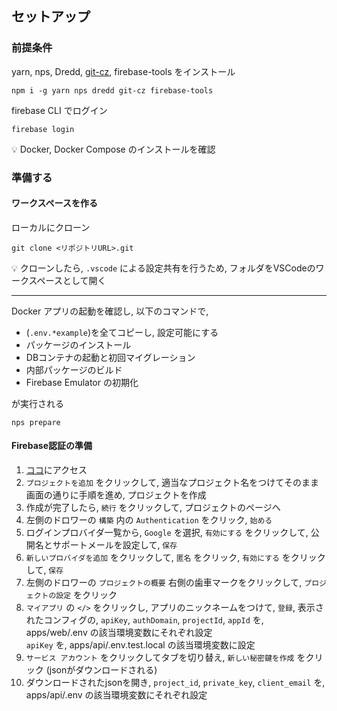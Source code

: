 ## セットアップ

### 前提条件

yarn, nps, Dredd, [git-cz](https://www.npmjs.com/package//git-cz), firebase-tools をインストール

```
npm i -g yarn nps dredd git-cz firebase-tools
```

firebase CLI でログイン

```
firebase login
```

💡 Docker, Docker Compose のインストールを確認

### 準備する

#### ワークスペースを作る

ローカルにクローン

```
git clone <リポジトリURL>.git
```

💡 クローンしたら, `.vscode` による設定共有を行うため, フォルダをVSCodeのワークスペースとして開く

---

Docker アプリの起動を確認し, 以下のコマンドで,

- (`.env.*example`)を全てコピーし, 設定可能にする
- パッケージのインストール
- DBコンテナの起動と初回マイグレーション
- 内部パッケージのビルド
- Firebase Emulator の初期化

が実行される

```
nps prepare
```

#### Firebase認証の準備

1. [ココ](https://console.firebase.google.com/u/0/)にアクセス
2. `プロジェクトを追加` をクリックして, 適当なプロジェクト名をつけてそのまま画面の通りに手順を進め, プロジェクトを作成
3. 作成が完了したら, `続行` をクリックして, プロジェクトのページへ
4. 左側のドロワーの `構築` 内の `Authentication` をクリック, `始める`
5. ログインプロバイダ一覧から, `Google` を選択, `有効にする` をクリックして, 公開名とサポートメールを設定して, `保存`
6. `新しいプロバイダを追加` をクリックして, `匿名` をクリック, `有効にする` をクリックして, `保存`
7. 左側のドロワーの `プロジェクトの概要` 右側の歯車マークをクリックして, `プロジェクトの設定` をクリック
8. `マイアプリ` の `</>` をクリックし, アプリのニックネームをつけて, `登録`, 表示されたコンフィグの, `apiKey`, `authDomain`, `projectId`, `appId` を, apps/web/.env の該当環境変数にそれぞれ設定  
   `apiKey` を, apps/api/.env.test.local の該当環境変数に設定
9. `サービス アカウント` をクリックしてタブを切り替え, `新しい秘密鍵を作成` をクリック (jsonがダウンロードされる)
10. ダウンロードされたjsonを開き, `project_id`, `private_key`, `client_email` を, apps/api/.env の該当環境変数にそれぞれ設定
